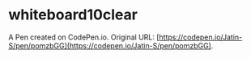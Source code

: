 # whiteboard10clear

A Pen created on CodePen.io. Original URL: [https://codepen.io/Jatin-S/pen/pomzbGG](https://codepen.io/Jatin-S/pen/pomzbGG).

